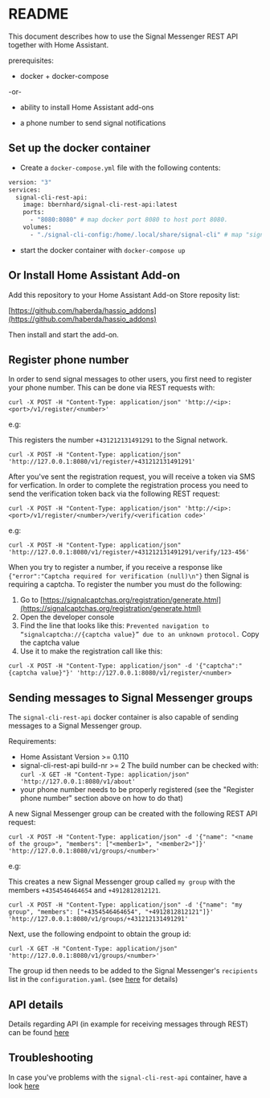 # README

This document describes how to use the Signal Messenger REST API together with Home Assistant.

prerequisites:

* docker + docker-compose

-or-

* ability to install Home Assistant add-ons

* a phone number to send signal notifications

## Set up the docker container

* Create a `docker-compose.yml` file with the following contents:

```sh
version: "3"
services:
  signal-cli-rest-api:
    image: bbernhard/signal-cli-rest-api:latest
    ports:
      - "8080:8080" # map docker port 8080 to host port 8080.
    volumes:
      - "./signal-cli-config:/home/.local/share/signal-cli" # map "signal-cli-config" folder on host system into docker container. the folder contains the password and cryptographic keys when a new number is registered
```

* start the docker container with `docker-compose up`

## Or Install Home Assistant Add-on

Add this repository to your Home Assistant Add-on Store reposity list:

[https://github.com/haberda/hassio_addons](https://github.com/haberda/hassio_addons)

Then install and start the add-on.

## Register phone number

In order to send signal messages to other users, you first need to register your phone number. This can be done via REST requests with:

`curl -X POST -H "Content-Type: application/json" 'http://<ip>:<port>/v1/register/<number>'`

e.g:

This registers the number `+431212131491291` to the Signal network.

`curl -X POST -H "Content-Type: application/json" 'http://127.0.0.1:8080/v1/register/+431212131491291'`

After you've sent the registration request, you will receive a token via SMS for verfication. In order to complete the registration process you need to send the verification token back via the following REST request:

`curl -X POST -H "Content-Type: application/json" 'http://<ip>:<port>/v1/register/<number>/verify/<verification code>'`

e.g:

`curl -X POST -H "Content-Type: application/json" 'http://127.0.0.1:8080/v1/register/+431212131491291/verify/123-456'`

When you try to register a number, if you receive a response like `{"error":"Captcha required for verification (null)\n"}` then Signal is requiring a captcha. To register the number you must do the following:
1. Go to  [https://signalcaptchas.org/registration/generate.html](https://signalcaptchas.org/registration/generate.html)
2. Open the developer console
3. Find the line that looks like this: `Prevented navigation to “signalcaptcha://{captcha value}” due to an unknown protocol.` Copy the captcha value
4. Use it to make the registration call like this:

`curl -X POST -H "Content-Type: application/json" -d '{"captcha":"{captcha value}"}' 'http://127.0.0.1:8080/v1/register/<number>`

## Sending messages to Signal Messenger groups

The `signal-cli-rest-api` docker container is also capable of sending messages to a Signal Messenger group.

Requirements:

* Home Assistant Version >= 0.110
* signal-cli-rest-api build-nr >= 2
  The build number can be checked with: `curl -X GET -H "Content-Type: application/json" 'http://127.0.0.1:8080/v1/about'`
* your phone number needs to be properly registered (see the "Register phone number" section above on how to do that)

A new Signal Messenger group can be created with the following REST API request:

```curl -X POST -H "Content-Type: application/json" -d '{"name": "<name of the group>", "members": ["<member1>", "<member2>"]}' 'http://127.0.0.1:8080/v1/groups/<number>'```

e.g:

This creates a new Signal Messenger group called `my group` with the members `+4354546464654` and `+4912812812121`.

```curl -X POST -H "Content-Type: application/json" -d '{"name": "my group", "members": ["+4354546464654", "+4912812812121"]}' 'http://127.0.0.1:8080/v1/groups/+431212131491291'```

Next, use the following endpoint to obtain the group id:

```curl -X GET -H "Content-Type: application/json" 'http://127.0.0.1:8080/v1/groups/<number>'```

The group id then needs to be added to the Signal Messenger's `recipients` list in the `configuration.yaml`. (see [here](https://www.home-assistant.io/integrations/signal_messenger/) for details)

## API details

Details regarding API (in example for receiving messages through REST) can be found [here](https://bbernhard.github.io/signal-cli-rest-api/)

## Troubleshooting

In case you've problems with the `signal-cli-rest-api` container, have a look [here](TROUBLESHOOTING.md)
